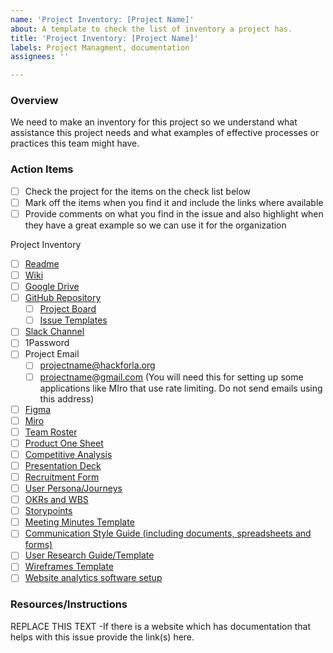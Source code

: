 ```yaml
---
name: 'Project Inventory: [Project Name]'
about: A template to check the list of inventory a project has.
title: 'Project Inventory: [Project Name]'
labels: Project Managment, documentation
assignees: ''

---
```


### Overview
We need to make an inventory for this project so we understand what assistance this project needs and what examples of effective processes or practices this team might have.

### Action Items
- [ ] Check the project for the items on the check list below
- [ ] Mark off the items when you find it and include the links where available
- [ ] Provide comments on what you find in the issue and also highlight when they have a great example so we can use it for the organization

Project Inventory
- [ ] [Readme]()
- [ ] [Wiki]()
- [ ] [Google Drive]()
- [ ] [GitHub Repository]()
   - [ ] [Project Board]()
   - [ ] [Issue Templates]() 
- [ ] [Slack Channel]()
- [ ] 1Password
- [ ] Project Email
   - [ ] projectname@hackforla.org
   - [ ] projectname@gmail.com (You will need this for setting up some applications like MIro that use rate limiting. Do not send emails using this address) 
- [ ] [Figma]()
- [ ] [Miro]()
- [ ] [Team Roster]()
- [ ] [Product One Sheet]()
- [ ] [Competitive Analysis]()
- [ ] [Presentation Deck]()
- [ ] [Recruitment Form]()
- [ ] [User Persona/Journeys]()
- [ ] [OKRs and WBS]()
- [ ] [Storypoints]()
- [ ] [Meeting Minutes Template]()
- [ ] [Communication Style Guide (including documents, spreadsheets and forms)]()
- [ ] [User Research Guide/Template]()
- [ ] [Wireframes Template]()
- [ ] [Website analytics software setup]()

### Resources/Instructions
REPLACE THIS TEXT -If there is a website which has documentation that helps with this issue provide the link(s) here.
